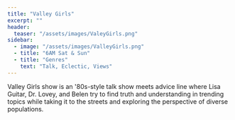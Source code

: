 ```yaml
---
title: "Valley Girls"
excerpt: ""
header:
  teaser: "/assets/images/ValeyGirls.png"
sidebar:
  - image: "/assets/images/ValleyGirls.png"
  - title: "6AM Sat & Sun"
  - title: "Genres"
    text: "Talk, Eclectic, Views"
---
```


Valley Girls show is an '80s-style talk show meets advice line where Lisa Guitar, Dr. Lovey, and Belen try to find truth and understanding in trending topics while taking it to the streets and exploring the perspective of diverse populations.
